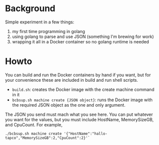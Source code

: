 # Background

Simple experiment in a few things:

1. my first time programming in golang
2. using golang to parse and use JSON (something I'm brewing for work)
3. wrapping it all in a Docker container so no golang runtime is needed

# Howto

You can build and run the Docker containers by hand if you want, but for your convenience these are included in build and run shell scripts.

- `build.sh`: creates the Docker image with the create machine command in it
- `bcbsup.sh machine create {JSON object}`: runs the Docker image with the required JSON object as the one and only argument.

The JSON you send must mach what you see here. You can put whatever you want for the values, but you must include HostName, MemorySizeGB, and CpuCount. For example,

```
./bcbsup.sh machine create '{"HostName":"hallo-tapco","MemorySizeGB":2,"CpuCount":2}'`
```
